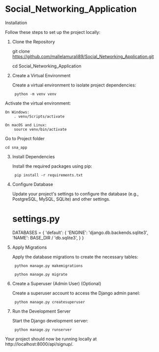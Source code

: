 # Social_Networking_Application

Installation

Follow these steps to set up the project locally:

1. Clone the Repository

    git clone https://github.com/mallelamurali89/Social_Networking_Application.git

    cd Social_Networking_Application

2. Create a Virtual Environment

    Create a virtual environment to isolate project dependencies:

        python -m venv venv

Activate the virtual environment:

    On Windows:
        . venv/Scripts/activate

    On macOS and Linux:
        source venv/bin/activate

Go to Project folder

    cd sna_app

3. Install Dependencies

    Install the required packages using pip:

        pip install -r requirements.txt

4. Configure Database

    Update your project's settings to configure the database (e.g., PostgreSQL, MySQL, SQLite) and other settings.

    # settings.py

    DATABASES = {
        'default': {
            'ENGINE': 'django.db.backends.sqlite3',
            'NAME': BASE_DIR / 'db.sqlite3',
        }
    }

5. Apply Migrations

    Apply the database migrations to create the necessary tables:

        python manage.py makemigrations

        python manage.py migrate

6. Create a Superuser (Admin User) (Optional)

    Create a superuser account to access the Django admin panel:

        python manage.py createsuperuser

7. Run the Development Server

    Start the Django development server:

        python manage.py runserver

Your project should now be running locally at http://localhost:8000/api/signup/.



